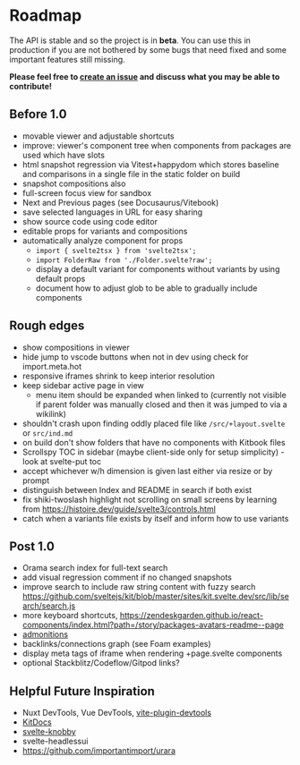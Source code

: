 # Roadmap

The API is stable and so the project is in **beta**. You can use this in production if you are not bothered by some bugs that need fixed and some important features still missing.

**Please feel free to [create an issue](https://github.com/jacob-8/kitbook/issues/new) and discuss what you may be able to contribute!**

## Before 1.0

- movable viewer and adjustable shortcuts
- improve: viewer's component tree when components from packages are used which have slots
- html snapshot regression via Vitest+happydom which stores baseline and comparisons in a single file in the static folder on build
- snapshot compositions also
- full-screen focus view for sandbox
- Next and Previous pages (see Docusaurus/Vitebook)
- save selected languages in URL for easy sharing
- show source code using code editor
- editable props for variants and compositions
- automatically analyze component for props
  - `import { svelte2tsx } from 'svelte2tsx';`
  - `import FolderRaw from './Folder.svelte?raw';`
  - display a default variant for components without variants by using default props
  - document how to adjust glob to be able to gradually include components

## Rough edges 

- show compositions in viewer
- hide jump to vscode buttons when not in dev using check for import.meta.hot
- responsive iframes shrink to keep interior resolution
- keep sidebar active page in view
  - menu item should be expanded when linked to (currently not visible if parent folder was manually closed and then it was jumped to via a wikilink)
- shouldn't crash upon finding oddly placed file like `/src/+layout.svelte` or `src/ind.md`
- on build don't show folders that have no components with Kitbook files 
- Scrollspy TOC in sidebar (maybe client-side only for setup simplicity) - look at svelte-put toc
- accept whichever w/h dimension is given last either via resize or by prompt
- distinguish between Index and README in search if both exist
- fix shiki-twoslash highlight not scrolling on small screens by learning from https://histoire.dev/guide/svelte3/controls.html
- catch when a variants file exists by itself and inform how to use variants

## Post 1.0

- Orama search index for full-text search
- add visual regression comment if no changed snapshots
- improve search to include raw string content with fuzzy search https://github.com/sveltejs/kit/blob/master/sites/kit.svelte.dev/src/lib/search/search.js
- more keyboard shortcuts, https://zendeskgarden.github.io/react-components/index.html?path=/story/packages-avatars-readme--page
- [admonitions](https://docusaurus.io/docs/markdown-features/admonitions)
- backlinks/connections graph (see Foam examples)
- display meta tags of iframe when rendering +page.svelte components
- optional Stackblitz/Codeflow/Gitpod links? 

## Helpful Future Inspiration

- Nuxt DevTools, Vue DevTools, [vite-plugin-devtools](https://github.com/pheno-agency/vite-plugin-devtools)
- [KitDocs](https://kit-docs.svelteness.dev/) 
- [svelte-knobby](https://github.com/Rich-Harris/svelte-knobby)
- svelte-headlessui
- https://github.com/importantimport/urara
